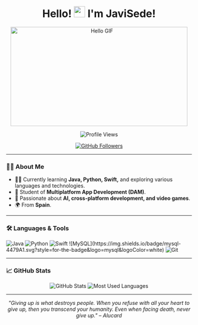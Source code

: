 <h1 align="center">Hello! <img src="https://media.giphy.com/media/hvRJCLFzcasrR4ia7z/giphy.gif" width="30px" alt="waving hand"/> I'm JaviSede!</h1>

<p align="center">
  <img src="https://media3.giphy.com/media/yALcFbrKshfoY/giphy.gif?cid=9b38fe913b9xgic708ncd1n3hxlhgr5iuqd6b4wbd75dcoci&ep=v1_gifs_search&rid=giphy.gif&ct=g" alt="Hello GIF" width="480" height="269"/>
</p>

<p align="center">
  <img src="https://komarev.com/ghpvc/?username=JaviSede&color=blue" alt="Profile Views"/>
</p>

<p align="center">
  <a href="https://github.com/JaviSede"><img src="https://img.shields.io/github/followers/JaviSede?label=Followers&style=social" alt="GitHub Followers"/></a>
</p>

---

### 👨‍💻 About Me

- 👨‍🎓 Currently learning **Java, Python, Swift,** and exploring various languages and technologies.
- 💼 Student of **Multiplatform App Development (DAM)**.
- 🌱 Passionate about **AI, cross-platform development, and video games**.
- 🌍 From **Spain**.

---

### 🛠️ Languages & Tools

<p align="left">
  <img src="https://img.shields.io/badge/Java-BC0B19?style=for-the-badge&logo=java&logoColor=white" alt="Java"/>
  <img src="https://img.shields.io/badge/Python-3776AB?style=for-the-badge&logo=python&logoColor=white" alt="Python"/>
  <img src="https://img.shields.io/badge/Swift-FA7343?style=for-the-badge&logo=swift&logoColor=white" alt="Swift"/>
  ![MySQL](https://img.shields.io/badge/mysql-4479A1.svg?style=for-the-badge&logo=mysql&logoColor=white)
  <img src="https://img.shields.io/badge/Git-F05032?style=for-the-badge&logo=git&logoColor=white" alt="Git"/>
</p>

---

### 📈 GitHub Stats

<div align="center">
  <img src="https://github-readme-stats.vercel.app/api?username=JaviSede&show_icons=true&theme=radical&cache_seconds=1800" alt="GitHub Stats"/>
  <img src="https://github-readme-stats.vercel.app/api/top-langs/?username=JaviSede&layout=compact&theme=radical&cache_seconds=1800" alt="Most Used Languages"/>
</div>

---

<p align="center">
  <em>"Giving up is what destroys people. When you refuse with all your heart to give up, then you transcend your humanity. Even when facing death, never give up." – Alucard</em>
</p>
